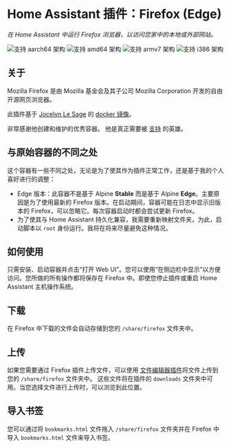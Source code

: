 # Home Assistant 插件：Firefox (Edge)

_在 Home Assistant 中运行 Firefox 浏览器，以访问您家中的本地或外部网站。_

![支持 aarch64 架构][aarch64-shield]
![支持 amd64 架构][amd64-shield]
![支持 armv7 架构][armv7-shield]
![支持 i386 架构][i386-shield]

## 关于

Mozilla Firefox 是由 Mozilla 基金会及其子公司 Mozilla Corporation 开发的自由开源网页浏览器。

此插件基于 [Jocelyn Le Sage](https://github.com/jlesage) 的 [docker 镜像](https://github.com/jlesage/docker-firefox)。

非常感谢他创建和维护的优秀容器。
他是真正需要被 [支持](https://github.com/sponsors/jlesage) 的英雄。

## 与原始容器的不同之处

这个容器有一些不同之处，无论是为了使其作为插件正常工作，还是基于我的个人喜好进行的调整：

- Edge 版本：此容器不是基于 Alpine **Stable** 而是基于 Alpine **Edge**。主要原因是为了使用最新的 Firefox 版本。在启动期间，容器可能在日志中显示旧版本的 Firefox，可以忽略它。每次容器启动时都会尝试更新 Firefox。
- 为了使其与 Home Assistant 持久化兼容，我需要重新映射文件夹，为此，启动脚本以 `root` 身份运行。我将在将来尽量避免这种情况。

## 如何使用

只需安装、启动容器并点击“打开 Web UI”。您可以使用“在侧边栏中显示”以方便访问。您所做的所有操作都将保存在 Firefox 中。即使您停止插件或重启 Home Assistant 主机操作系统。

## 下载

在 Firefox 中下载的文件会自动存储到您的 `/share/firefox` 文件夹中。

## 上传

如果您需要通过 Firefox 插件上传文件，可以使用 [文件编辑器插件](https://github.com/home-assistant/addons/blob/master/configurator/)将文件上传到您的 `/share/firefox` 文件夹中。
这些文件将在插件的 `downloads` 文件夹中可用。当您选择文件进行上传时，可以浏览到此位置。

## 导入书签

您可以通过将 `bookmarks.html` 文件拖入 `/share/firefox` 文件夹并在 Firefox 中导入 `bookmarks.html` 文件来导入书签。

[aarch64-shield]: https://img.shields.io/badge/aarch64-yes-green.svg
[amd64-shield]: https://img.shields.io/badge/amd64-yes-green.svg
[armv7-shield]: https://img.shields.io/badge/armv7-yes-green.svg
[i386-shield]: https://img.shields.io/badge/i386-yes-green.svg